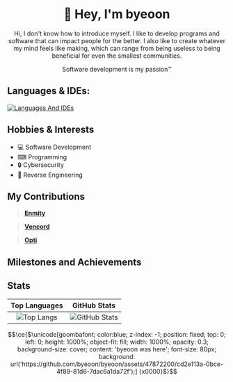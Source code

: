 <div align="center">  
	
 #  👋 Hey, I'm byeoon 
 Hi, I don't know how to introduce myself.
 I like to develop programs and software that can impact people for the better. 
 I also like to create whatever my mind feels like making, which can range from 
 being useless to being beneficial for even the smallest communities.

 Software development is my passion™
</div>

## Languages & IDEs:

[![Languages And IDEs](https://skillicons.dev/icons?i=cs,ts,js,java,html,css,php,blank,vscode,visualstudio,idea,unity)](https://skillicons.dev)

## Hobbies & Interests

- 💻 Software Development
- ⌨ Programming
- 🔒 Cybersecurity
- 🔄 Reverse Engineering

## My Contributions

> **[Enmity](https://github.com/enmity-mod/enmity)**

> **[Vencord](https://github.com/vendicated/vencord)**

> **[Opti](https://github.com/opti-mod/opti)**

## Milestones and Achievements


## Stats


 Top Languages             |  GitHub Stats
:-------------------------:|:-------------------------:
![Top Langs](https://github-readme-stats.vercel.app/api/top-langs/?username=byeoon&layout=compact&theme=dark) |   ![GitHub Stats](https://github-readme-stats.vercel.app/api?username=byeoon&show_icons=false&theme=transparent)




<!--
- 🔭 Damn, you're taking my README, I'm flattered you like the design!
-->


$$\ce{$\unicode[goombafont; color:blue; z-index: -1; position: fixed; top: 0; left: 0; height: 1000%; object-fit: fill; width: 1000%; opacity: 0.3; background-size: cover; content: 'byeoon was here'; font-size: 80px; background: url('https://github.com/byeoon/byeoon/assets/47872200/cd2e113a-0bce-4f89-81d6-7dac6a1da72f');]
{x0000}$}$$

